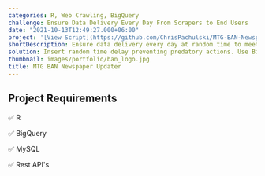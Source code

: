 ```yaml
---
categories: R, Web Crawling, BigQuery
challenge: Ensure Data Delivery Every Day From Scrapers to End Users
date: "2021-10-13T12:49:27.000+06:00"
project: '[View Script](https://github.com/ChrisPachulski/MTG-BAN-Newspaper)'
shortDescription: Ensure data delivery every day at random time to meet customer demands.
solution: Insert random time delay preventing predatory actions. Use BigQuery as a development pipeline, 'filling' in missing data with most recent while re-triggering todays data pull.
thumbnail: images/portfolio/ban_logo.jpg
title: MTG BAN Newspaper Updater
---
```



## Project Requirements

✅ R

✅ BigQuery

✅ MySQL

✅ Rest API's
